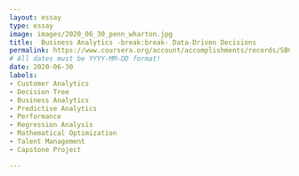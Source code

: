 ```yaml
---
layout: essay
type: essay
image: images/2020_06_30_penn_wharton.jpg
title:  Business Analytics -break:break- Data-Driven Decisions
permalink: https://www.coursera.org/account/accomplishments/records/SBCBJ42Q2F42
# All dates must be YYYY-MM-DD format!
date: 2020-06-30
labels:
- Customer Analytics
- Decision Tree
- Business Analytics
- Predictive Analytics
- Performance
- Regression Analysis
- Mathematical Optimization
- Talent Management
- Capstone Project

---
```


